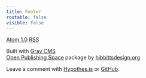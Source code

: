 ```yaml
---
title: Footer
routable: false
visible: false
---
```


<a class="button" href="https://madland.ca/blog.atom"><i class="fa fa-rss-square"></i> Atom 1.0</a>
<a class="button" href="https://madland.ca/blog.rss"><i class="fa fa-rss-square"></i> RSS</a>

Built with [Grav CMS](http://getgrav.org)  
[Open Publishing Space](http://learn.hibbittsdesign.org/openpublishingspace) package by [hibbittsdesign.org](http://hibbittsdesign.org)  

Leave a comment with [Hypothes.is](https://hypothes.is) or [GitHub](https://github.com/cmadland/phd/issues).

